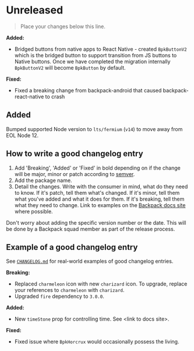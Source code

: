 # Unreleased

> Place your changes below this line. 

**Added:**

- Bridged buttons from native apps to React Native - created `BpkButtonV2` which is the bridged button to support transition from JS buttons to Native buttons. Once we have completed the migration internally `BpkButtonV2` will become `BpkButton` by default.

**Fixed:**
- Fixed a breaking change from backpack-android that caused backpack-react-native to crash

## Added 

Bumped supported Node version to `lts/fermium` (`v14`) to move away from EOL Node 12.

## How to write a good changelog entry

1. Add 'Breaking', 'Added' or 'Fixed' in bold depending on if the change will be major, minor or patch according to [semver](semver.org).
2. Add the package name.
3. Detail the changes. Write with the consumer in mind, what do they need to know. If it's patch, tell them what's changed. If it's minor, tell them what you've added and what it does for them. If it's breaking, tell them what they need to change. Link to examples on the [Backpack docs site](backpack.github.io) where possible.

Don't worry about adding the specific version number or the date. This will be done by a Backpack squad member as part of the release process.

## Example of a good changelog entry

See [`CHANGELOG.md`](CHANGELOG.md) for real-world examples of good changelog entries.

**Breaking:**

- Replaced `charmeleon` icon with new `charizard` icon. To upgrade, replace your references to `charmeleon` with `charizard`.
- Upgraded `fire` dependency to `3.0.0`.

**Added:**

- New `timeStone` prop for controlling time. See &lt;link to docs site&gt;.

**Fixed:**

- Fixed issue where `BpkHorcrux` would occasionally possess the living.
